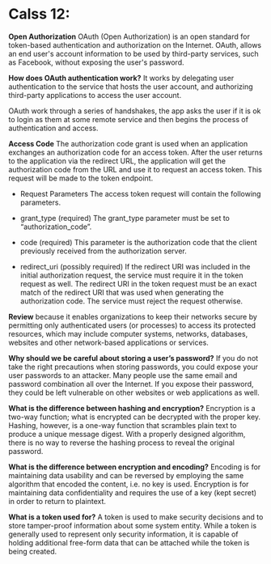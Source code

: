 # Calss 12:

**Open Authorization**
OAuth (Open Authorization) is an open standard for token-based authentication and authorization on the Internet. OAuth, allows an end user's account information to be used by third-party services, such as Facebook, without exposing the user's password.

**How does OAuth authentication work?**
It works by delegating user authentication to the service that hosts the user account, and authorizing third-party applications to access the user account.

OAuth work through a series of handshakes, the app asks the user if it is ok to login as them at some remote service and then begins the process of authentication and access.


**Access Code**
The authorization code grant is used when an application exchanges an authorization code for an access token. After the user returns to the application via the redirect URL, the application will get the authorization code from the URL and use it to request an access token. This request will be made to the token endpoint.

* Request Parameters The access token request will contain the following parameters.

* grant_type (required) The grant_type parameter must be set to “authorization_code”.

* code (required) This parameter is the authorization code that the client previously received from the authorization server.

* redirect_uri (possibly required) If the redirect URI was included in the initial authorization request, the service must require it in the token request as well. The redirect URI in the token request must be an exact match of the redirect URI that was used when generating the authorization code. The service must reject the request otherwise.

**Review**
because it enables organizations to keep their networks secure by permitting only authenticated users (or processes) to access its protected resources, which may include computer systems, networks, databases, websites and other network-based applications or services.


**Why should we be careful about storing a user’s password?**
If you do not take the right precautions when storing passwords, you could expose your user passwords to an attacker. Many people use the same email and password combination all over the Internet. If you expose their password, they could be left vulnerable on other websites or web applications as well.


**What is the difference between hashing and encryption?**
Encryption is a two-way function; what is encrypted can be decrypted with the proper key. Hashing, however, is a one-way function that scrambles plain text to produce a unique message digest. With a properly designed algorithm, there is no way to reverse the hashing process to reveal the original password.


**What is the difference between encryption and encoding?**
Encoding is for maintaining data usability and can be reversed by employing the same algorithm that encoded the content, i.e. no key is used. Encryption is for maintaining data confidentiality and requires the use of a key (kept secret) in order to return to plaintext.


**What is a token used for?**
A token is used to make security decisions and to store tamper-proof information about some system entity. While a token is generally used to represent only security information, it is capable of holding additional free-form data that can be attached while the token is being created.